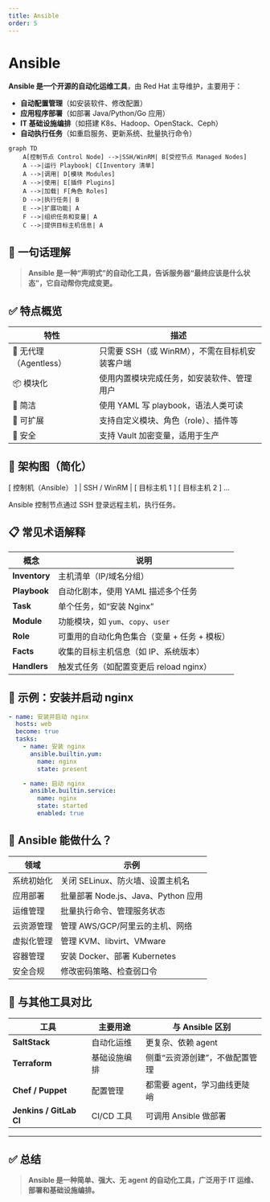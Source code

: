 ```yaml
---
title: Ansible
order: 5
---
```


# Ansible

**Ansible 是一个开源的自动化运维工具**，由 Red Hat 主导维护，主要用于：

* **自动配置管理**（如安装软件、修改配置）
* **应用程序部署**（如部署 Java/Python/Go 应用）
* **IT 基础设施编排**（如搭建 K8s、Hadoop、OpenStack、Ceph）
* **自动执行任务**（如重启服务、更新系统、批量执行命令）

```mermaid
graph TD
    A[控制节点 Control Node] -->|SSH/WinRM| B[受控节点 Managed Nodes]
    A -->|运行 Playbook| C[Inventory 清单]
    A -->|调用| D[模块 Modules]
    A -->|使用| E[插件 Plugins]
    A -->|加载| F[角色 Roles]
    D -->|执行任务| B
    E -->|扩展功能| A
    F -->|组织任务和变量| A
    C -->|提供目标主机信息| A
```

## 🔧 一句话理解

> **Ansible 是一种“声明式”的自动化工具，告诉服务器“最终应该是什么状态”，它自动帮你完成变更。**

## ✅ 特点概览

| 特性                | 描述                           |
| ----------------- | ---------------------------- |
| 🧩 无代理（Agentless） | 只需要 SSH（或 WinRM），不需在目标机安装客户端 |
| 📦 模块化            | 使用内置模块完成任务，如安装软件、管理用户        |
| 🧙 简洁             | 使用 YAML 写 playbook，语法人类可读    |
| 🚀 可扩展            | 支持自定义模块、角色（role）、插件等         |
| 🔐 安全             | 支持 Vault 加密变量，适用于生产          |

## 📘 架构图（简化）

[ 控制机（Ansible） ]
        |
   SSH / WinRM
        |
[ 目标主机 1 ] [ 目标主机 2 ] ...

Ansible 控制节点通过 SSH 登录远程主机，执行任务。

## 📋 常见术语解释

| 概念            | 说明                         |
| ------------- | -------------------------- |
| **Inventory** | 主机清单（IP/域名分组）              |
| **Playbook**  | 自动化剧本，使用 YAML 描述多个任务       |
| **Task**      | 单个任务，如“安装 Nginx”           |
| **Module**    | 功能模块，如 `yum`、`copy`、`user` |
| **Role**      | 可重用的自动化角色集合（变量 + 任务 + 模板）  |
| **Facts**     | 收集的目标主机信息（如 IP、系统版本）       |
| **Handlers**  | 触发式任务（如配置变更后 reload nginx） |

## 🧪 示例：安装并启动 nginx

```yaml
- name: 安装并启动 nginx
  hosts: web
  become: true
  tasks:
    - name: 安装 nginx
      ansible.builtin.yum:
        name: nginx
        state: present

    - name: 启动 nginx
      ansible.builtin.service:
        name: nginx
        state: started
        enabled: true
```

## 🔧 Ansible 能做什么？

| 领域    | 示例                          |
| ----- | --------------------------- |
| 系统初始化 | 关闭 SELinux、防火墙、设置主机名        |
| 应用部署  | 批量部署 Node.js、Java、Python 应用 |
| 运维管理  | 批量执行命令、管理服务状态               |
| 云资源管理 | 管理 AWS/GCP/阿里云的主机、网络        |
| 虚拟化管理 | 管理 KVM、libvirt、VMware       |
| 容器管理  | 安装 Docker、部署 Kubernetes     |
| 安全合规  | 修改密码策略、检查弱口令                |

## 🔄 与其他工具对比

| 工具                      | 主要用途     | 与 Ansible 区别      |
| ----------------------- | -------- | ----------------- |
| **SaltStack**           | 自动化运维    | 更复杂、依赖 agent      |
| **Terraform**           | 基础设施编排   | 侧重“云资源创建”，不做配置管理  |
| **Chef / Puppet**       | 配置管理     | 都需要 agent，学习曲线更陡峭 |
| **Jenkins / GitLab CI** | CI/CD 工具 | 可调用 Ansible 做部署   |

---

## ✅ 总结

> **Ansible 是一种简单、强大、无 agent 的自动化工具，广泛用于 IT 运维、部署和基础设施编排。**

